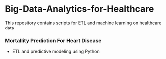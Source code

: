 # Big-Data-Analytics-for-Healthcare
This repository contains scripts for ETL and machine learning on healthcare data

### Mortallity Prediction For Heart Disease
- ETL and predictive modeling using Python
